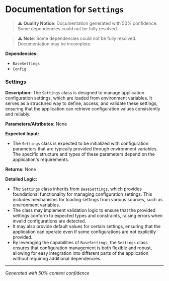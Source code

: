 # Documentation for `Settings`

> ⚠️ **Quality Notice**: Documentation generated with 50% confidence. Some dependencies could not be fully resolved.


> ⚠️ **Note**: Some dependencies could not be fully resolved. Documentation may be incomplete.

**Dependencies:**
- `BaseSettings`
- `Config`
### Settings

**Description:**
The `Settings` class is designed to manage application configuration settings, which are loaded from environment variables. It serves as a structured way to define, access, and validate these settings, ensuring that the application can retrieve configuration values consistently and reliably.

**Parameters/Attributes:**
None

**Expected Input:**
- The `Settings` class is expected to be initialized with configuration parameters that are typically provided through environment variables. The specific structure and types of these parameters depend on the application's requirements.

**Returns:**
None

**Detailed Logic:**
- The `Settings` class inherits from `BaseSettings`, which provides foundational functionality for managing configuration settings. This includes mechanisms for loading settings from various sources, such as environment variables.
- The class may implement validation logic to ensure that the provided settings conform to expected types and constraints, raising errors when invalid configurations are detected.
- It may also provide default values for certain settings, ensuring that the application can operate even if some configurations are not explicitly provided.
- By leveraging the capabilities of `BaseSettings`, the `Settings` class ensures that configuration management is both flexible and robust, allowing for easy integration into different parts of the application without requiring additional dependencies.

---
*Generated with 50% context confidence*
